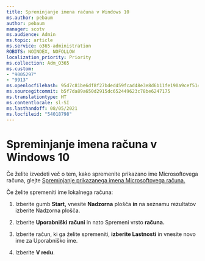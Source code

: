 ```yaml
---
title: Spreminjanje imena računa v Windows 10
ms.author: pebaum
author: pebaum
manager: scotv
ms.audience: Admin
ms.topic: article
ms.service: o365-administration
ROBOTS: NOINDEX, NOFOLLOW
localization_priority: Priority
ms.collection: Adm_O365
ms.custom:
- "9005297"
- "9913"
ms.openlocfilehash: 95d7c81be6df8f27bded459fcad48e3e8d6b11fe190a9cef514fee1ba8e93cb4
ms.sourcegitcommit: b5f7da89a650d2915dc652449623c78be6247175
ms.translationtype: HT
ms.contentlocale: sl-SI
ms.lasthandoff: 08/05/2021
ms.locfileid: "54018798"
---
```

# <a name="change-account-name-in-windows-10"></a>Spreminjanje imena računa v Windows 10

Če želite izvedeti več o tem, kako spremenite prikazano ime Microsoftovega računa, glejte [Spreminjanje prikazanega imena Microsoftovega računa.](https://support.microsoft.com/account-billing/how-to-change-your-microsoft-account-display-name-917b1d70-5915-d04e-243a-a618f96ef1d5)

Če želite spremeniti ime lokalnega računa:

1. Izberite gumb **Start,** vnesite **Nadzorna** plošča **in** na seznamu rezultatov izberite Nadzorna plošča.

1. Izberite **Uporabniški računi** in nato Spremeni vrsto **računa.**

1. Izberite račun, ki ga želite spremeniti, **izberite Lastnosti** in vnesite novo ime za Uporabniško ime.

1. Izberite **V redu**.
